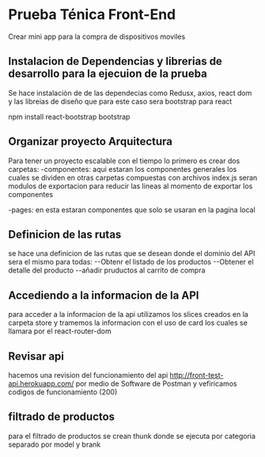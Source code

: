 # Prueba Ténica Front-End

Crear mini app para la compra de dispositivos moviles

## Instalacion de Dependencias y librerias de desarrollo para la ejecuion de la prueba

Se hace instalaciòn de de las dependecias como Redusx, axios, react dom y las libreias de diseño que para este caso sera bootstrap para react

npm install react-bootstrap bootstrap

## Organizar proyecto Arquitectura

Para tener un proyecto escalable con el tiempo lo primero es crear dos carpetas:
-componentes: aqui estaran los componentes generales los cuales se dividen en otras carpetas compuestas con archivos index.js seran modulos de exportacion para reducir las lineas al momento de exportar los componentes

-pages: en esta estaran componentes que solo se usaran en la pagina local

## Definicion de las rutas

se hace una definicion de las rutas que se desean donde el dominio del API sera el mismo para todas:
--Obtenr el listado de los productos
--Obtener el detalle del producto
--añadir pruductos al carrito de compra

## Accediendo a la informacion de la API

para acceder a la informacion de la api utilizamos los slices creados en la carpeta store y tramemos la informacion con el uso de card los cuales se llamara por el react-router-dom

## Revisar api

hacemos una revision del funcionamiento del api http://front-test-api.herokuapp.com/ por medio de Software de Postman y vefiricamos codigos de funcionamiento (200)

## filtrado de productos

para el filtrado de productos se crean thunk donde se ejecuta por categoria separado por model y brank
